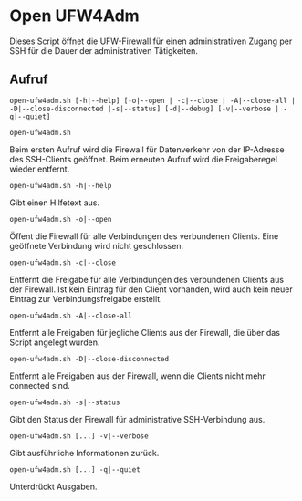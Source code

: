 # Open UFW4Adm

Dieses Script öffnet die UFW-Firewall für einen administrativen Zugang per SSH für die Dauer der administrativen Tätigkeiten.

## Aufruf

`open-ufw4adm.sh [-h|--help] [-o|--open | -c|--close | -A|--close-all | -D|--close-disconnected |-s|--status] [-d|--debug] [-v|--verbose | -q|--quiet]`

`open-ufw4adm.sh`

Beim ersten Aufruf wird die Firewall für Datenverkehr von der IP-Adresse des SSH-Clients geöffnet. Beim erneuten Aufruf wird die Freigaberegel wieder entfernt.

`open-ufw4adm.sh -h|--help`

Gibt einen Hilfetext aus.

`open-ufw4adm.sh -o|--open`

Öffent die Firewall für alle Verbindungen des verbundenen Clients. Eine geöffnete Verbindung wird nicht geschlossen.

`open-ufw4adm.sh -c|--close`

Entfernt die Freigabe für alle Verbindungen des verbundenen Clients aus der Firewall. Ist kein Eintrag für den Client vorhanden,
wird auch kein neuer Eintrag zur Verbindungsfreigabe erstellt.

`open-ufw4adm.sh -A|--close-all`

Entfernt alle Freigaben für jegliche Clients aus der Firewall, die über das Script angelegt wurden.

`open-ufw4adm.sh -D|--close-disconnected`

Entfernt alle Freigaben aus der Firewall, wenn die Clients nicht mehr connected sind.

`open-ufw4adm.sh -s|--status`

Gibt den Status der Firewall für administrative SSH-Verbindung aus.

`open-ufw4adm.sh [...] -v|--verbose`

Gibt ausführliche Informationen zurück.

`open-ufw4adm.sh [...] -q|--quiet`

Unterdrückt Ausgaben.

